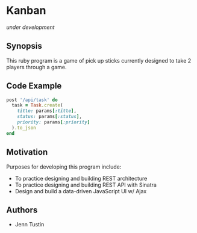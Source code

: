 # Kanban

*under development*

## Synopsis

This ruby program is a game of pick up sticks currently designed to take 2 players through a game.

## Code Example
```ruby   
post '/api/task' do
  task = Task.create(
    title: params[:title],
    status: params[:status],
    priority: params[:priority]
  ).to_json
end
  ```

## Motivation
Purposes for developing this program include:
  * To practice designing and building REST architecture
  * To practice designing and building REST API with Sinatra
  * Design and build a data-driven JavaScript UI w/ Ajax

## Authors
* Jenn Tustin
